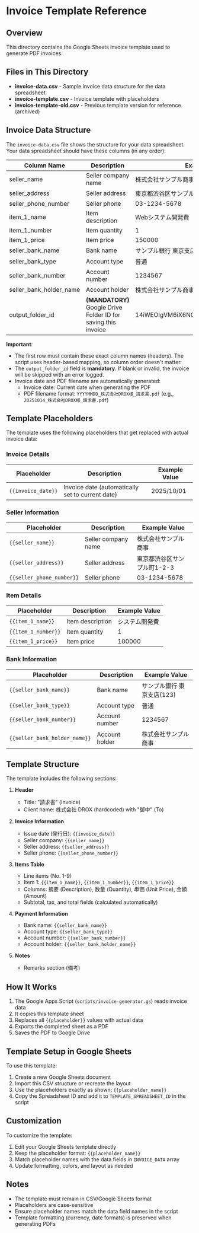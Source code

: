 # Invoice Template Reference

## Overview

This directory contains the Google Sheets invoice template used to generate PDF invoices.

## Files in This Directory

- **invoice-data.csv** - Sample invoice data structure for the data spreadsheet
- **invoice-template.csv** - Invoice template with placeholders
- **invoice-template-old.csv** - Previous template version for reference (archived)

## Invoice Data Structure

The `invoice-data.csv` file shows the structure for your data spreadsheet. Your data spreadsheet should have these columns (in any order):

| Column Name | Description | Example |
|------------|-------------|---------|
| seller_name | Seller company name | 株式会社サンプル商事 |
| seller_address | Seller address | 東京都渋谷区サンプル町1-2-3 |
| seller_phone_number | Seller phone | 03-1234-5678 |
| item_1_name | Item description | Webシステム開発費 |
| item_1_number | Item quantity | 1 |
| item_1_price | Item price | 150000 |
| seller_bank_name | Bank name | サンプル銀行 東京支店(123) |
| seller_bank_type | Account type | 普通 |
| seller_bank_number | Account number | 1234567 |
| seller_bank_holder_name | Account holder | 株式会社サンプル商事 |
| output_folder_id | **(MANDATORY)** Google Drive Folder ID for saving this invoice | 14iWEOIgVM6iX6NCGn5CP1MLU22ykiTYQ |

**Important**:
- The first row must contain these exact column names (headers). The script uses header-based mapping, so column order doesn't matter.
- The `output_folder_id` field is **mandatory**. If blank or invalid, the invoice will be skipped with an error logged.
- Invoice date and PDF filename are automatically generated:
  - Invoice date: Current date when generating the PDF
  - PDF filename format: `YYYYMMDD_株式会社DROX様_請求書.pdf` (e.g., `20251014_株式会社DROX様_請求書.pdf`)

## Template Placeholders

The template uses the following placeholders that get replaced with actual invoice data:

### Invoice Details
| Placeholder | Description | Example Value |
|------------|-------------|---------------|
| `{{invoice_date}}` | Invoice date (automatically set to current date) | 2025/10/01 |

### Seller Information
| Placeholder | Description | Example Value |
|------------|-------------|---------------|
| `{{seller_name}}` | Seller company name | 株式会社サンプル商事 |
| `{{seller_address}}` | Seller address | 東京都渋谷区サンプル町1-2-3 |
| `{{seller_phone_number}}` | Seller phone | 03-1234-5678 |

### Item Details
| Placeholder | Description | Example Value |
|------------|-------------|---------------|
| `{{item_1_name}}` | Item description | システム開発費 |
| `{{item_1_number}}` | Item quantity | 1 |
| `{{item_1_price}}` | Item price | 100000 |

### Bank Information
| Placeholder | Description | Example Value |
|------------|-------------|---------------|
| `{{seller_bank_name}}` | Bank name | サンプル銀行 東京支店(123) |
| `{{seller_bank_type}}` | Account type | 普通 |
| `{{seller_bank_number}}` | Account number | 1234567 |
| `{{seller_bank_holder_name}}` | Account holder | 株式会社サンプル商事 |

## Template Structure

The template includes the following sections:

1. **Header**
   - Title: "請求書" (Invoice)
   - Client name: 株式会社 DROX (hardcoded) with "御中" (To)

2. **Invoice Information**
   - Issue date (発行日): `{{invoice_date}}`
   - Seller company: `{{seller_name}}`
   - Seller address: `{{seller_address}}`
   - Seller phone: `{{seller_phone_number}}`

3. **Items Table**
   - Line items (No. 1-9)
   - Item 1: `{{item_1_name}}`, `{{item_1_number}}`, `{{item_1_price}}`
   - Columns: 摘要 (Description), 数量 (Quantity), 単価 (Unit Price), 金額 (Amount)
   - Subtotal, tax, and total fields (calculated automatically)

4. **Payment Information**
   - Bank name: `{{seller_bank_name}}`
   - Account type: `{{seller_bank_type}}`
   - Account number: `{{seller_bank_number}}`
   - Account holder: `{{seller_bank_holder_name}}`

5. **Notes**
   - Remarks section (備考)

## How It Works

1. The Google Apps Script (`scripts/invoice-generator.gs`) reads invoice data
2. It copies this template sheet
3. Replaces all `{{placeholder}}` values with actual data
4. Exports the completed sheet as a PDF
5. Saves the PDF to Google Drive

## Template Setup in Google Sheets

To use this template:

1. Create a new Google Sheets document
2. Import this CSV structure or recreate the layout
3. Use the placeholders exactly as shown: `{{placeholder_name}}`
4. Copy the Spreadsheet ID and add it to `TEMPLATE_SPREADSHEET_ID` in the script

## Customization

To customize the template:

1. Edit your Google Sheets template directly
2. Keep the placeholder format: `{{placeholder_name}}`
3. Match placeholder names with the data fields in `INVOICE_DATA` array
4. Update formatting, colors, and layout as needed

## Notes

- The template must remain in CSV/Google Sheets format
- Placeholders are case-sensitive
- Ensure placeholder names match the data field names in the script
- Template formatting (currency, date formats) is preserved when generating PDFs
